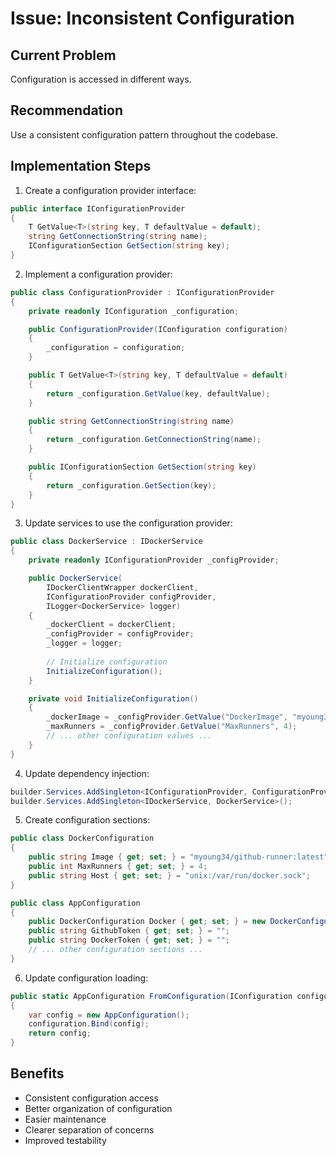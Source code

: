# Issue: Inconsistent Configuration

## Current Problem
Configuration is accessed in different ways.

## Recommendation
Use a consistent configuration pattern throughout the codebase.

## Implementation Steps

1. Create a configuration provider interface:
```csharp
public interface IConfigurationProvider
{
    T GetValue<T>(string key, T defaultValue = default);
    string GetConnectionString(string name);
    IConfigurationSection GetSection(string key);
}
```

2. Implement a configuration provider:
```csharp
public class ConfigurationProvider : IConfigurationProvider
{
    private readonly IConfiguration _configuration;

    public ConfigurationProvider(IConfiguration configuration)
    {
        _configuration = configuration;
    }

    public T GetValue<T>(string key, T defaultValue = default)
    {
        return _configuration.GetValue(key, defaultValue);
    }

    public string GetConnectionString(string name)
    {
        return _configuration.GetConnectionString(name);
    }

    public IConfigurationSection GetSection(string key)
    {
        return _configuration.GetSection(key);
    }
}
```

3. Update services to use the configuration provider:
```csharp
public class DockerService : IDockerService
{
    private readonly IConfigurationProvider _configProvider;

    public DockerService(
        IDockerClientWrapper dockerClient,
        IConfigurationProvider configProvider,
        ILogger<DockerService> logger)
    {
        _dockerClient = dockerClient;
        _configProvider = configProvider;
        _logger = logger;
        
        // Initialize configuration
        InitializeConfiguration();
    }

    private void InitializeConfiguration()
    {
        _dockerImage = _configProvider.GetValue("DockerImage", "myoung34/github-runner:latest");
        _maxRunners = _configProvider.GetValue("MaxRunners", 4);
        // ... other configuration values ...
    }
}
```

4. Update dependency injection:
```csharp
builder.Services.AddSingleton<IConfigurationProvider, ConfigurationProvider>();
builder.Services.AddSingleton<IDockerService, DockerService>();
```

5. Create configuration sections:
```csharp
public class DockerConfiguration
{
    public string Image { get; set; } = "myoung34/github-runner:latest";
    public int MaxRunners { get; set; } = 4;
    public string Host { get; set; } = "unix:/var/run/docker.sock";
}

public class AppConfiguration
{
    public DockerConfiguration Docker { get; set; } = new DockerConfiguration();
    public string GithubToken { get; set; } = "";
    public string DockerToken { get; set; } = "";
    // ... other configuration sections ...
}
```

6. Update configuration loading:
```csharp
public static AppConfiguration FromConfiguration(IConfiguration configuration)
{
    var config = new AppConfiguration();
    configuration.Bind(config);
    return config;
}
```

## Benefits
- Consistent configuration access
- Better organization of configuration
- Easier maintenance
- Clearer separation of concerns
- Improved testability
